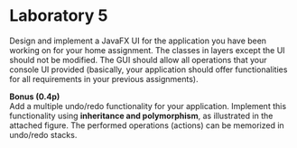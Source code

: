# Laboratory 5

Design and implement a JavaFX UI for the application you have been working on for your home assignment. The classes in layers except the UI should not be modified. The GUI should allow all operations that your console UI provided (basically, your application should offer functionalities for all requirements in your previous assignments). 


**Bonus (0.4p)** \
Add a multiple undo/redo functionality for your application. Implement this functionality using **inheritance and polymorphism**, as illustrated in the attached figure. The performed operations (actions) can be memorized in undo/redo stacks.
